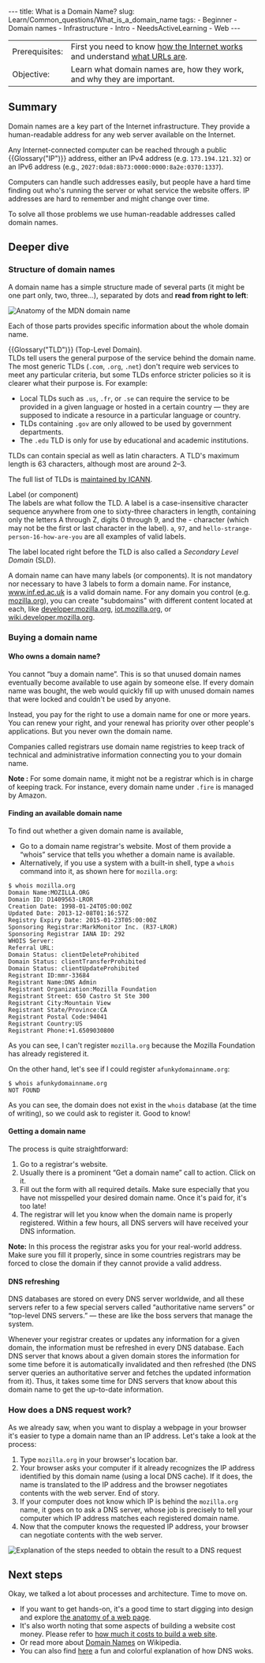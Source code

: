--- title: What is a Domain Name? slug: Learn/Common_questions/What_is_a_domain_name tags: - Beginner - Domain names - Infrastructure - Intro - NeedsActiveLearning - Web ---

<table><tbody><tr class="odd"><td>Prerequisites:</td><td>First you need to know <a href="/en-US/docs/Learn/Common_questions/How_does_the_Internet_work">how the Internet works</a> and understand <a href="/en-US/docs/Learn/Common_questions/What_is_a_URL">what URLs are</a>.</td></tr><tr class="even"><td>Objective:</td><td>Learn what domain names are, how they work, and why they are important.</td></tr></tbody></table>

## Summary

<span class="seoSummary">Domain names are a key part of the Internet infrastructure. They provide a human-readable address for any web server available on the Internet.</span>

Any Internet-connected computer can be reached through a public {{Glossary("IP")}} address, either an IPv4 address (e.g. `173.194.121.32`) or an IPv6 address (e.g., `2027:0da8:8b73:0000:0000:8a2e:0370:1337`).

Computers can handle such addresses easily, but people have a hard time finding out who's running the server or what service the website offers. IP addresses are hard to remember and might change over time.

To solve all those problems we use human-readable addresses called domain names.

## Deeper dive

### Structure of domain names

A domain name has a simple structure made of several parts (it might be one part only, two, three...), separated by dots and **read from right to left**:

![Anatomy of the MDN domain name](structure.png)

Each of those parts provides specific information about the whole domain name.

{{Glossary("TLD")}} (Top-Level Domain).  
TLDs tell users the general purpose of the service behind the domain name. The most generic TLDs (`.com`, `.org`, `.net`) don't require web services to meet any particular criteria, but some TLDs enforce stricter policies so it is clearer what their purpose is. For example:

- Local TLDs such as `.us`, `.fr`, or `.se` can require the service to be provided in a given language or hosted in a certain country — they are supposed to indicate a resource in a particular language or country.
- TLDs containing `.gov` are only allowed to be used by government departments.
- The `.edu` TLD is only for use by educational and academic institutions.

TLDs can contain special as well as latin characters. A TLD's maximum length is 63 characters, although most are around 2–3.

The full list of TLDs is [maintained by ICANN](https://www.icann.org/resources/pages/tlds-2012-02-25-en).

Label (or component)  
The labels are what follow the TLD. A label is a case-insensitive character sequence anywhere from one to sixty-three characters in length, containing only the letters A through Z, digits 0 through 9, and the - character (which may not be the first or last character in the label). `a`, `97`, and `hello-strange-person-16-how-are-you` are all examples of valid labels.

The label located right before the TLD is also called a _Secondary Level Domain_ (SLD).

A domain name can have many labels (or components). It is not mandatory nor necessary to have 3 labels to form a domain name. For instance, www.inf.ed.ac.uk is a valid domain name. For any domain you control (e.g. [mozilla.org](https://mozilla.org)), you can create "subdomains" with different content located at each, like [developer.mozilla.org](https://developer.mozilla.org), [iot.mozilla.org](https://iot.mozilla.org/), or [wiki.developer.mozilla.org](https://wiki.developer.mozilla.org).

### Buying a domain name

#### Who owns a domain name?

You cannot “buy a domain name”. This is so that unused domain names eventually become available to use again by someone else. If every domain name was bought, the web would quickly fill up with unused domain names that were locked and couldn't be used by anyone.

Instead, you pay for the right to use a domain name for one or more years. You can renew your right, and your renewal has priority over other people's applications. But you never own the domain name.

Companies called registrars use domain name registries to keep track of technical and administrative information connecting you to your domain name.

**Note :** For some domain name, it might not be a registrar which is in charge of keeping track. For instance, every domain name under `.fire` is managed by Amazon.

#### Finding an available domain name

To find out whether a given domain name is available,

- Go to a domain name registrar's website. Most of them provide a “whois” service that tells you whether a domain name is available.
- Alternatively, if you use a system with a built-in shell, type a `whois` command into it, as shown here for `mozilla.org`:

<!-- -->

    $ whois mozilla.org
    Domain Name:MOZILLA.ORG
    Domain ID: D1409563-LROR
    Creation Date: 1998-01-24T05:00:00Z
    Updated Date: 2013-12-08T01:16:57Z
    Registry Expiry Date: 2015-01-23T05:00:00Z
    Sponsoring Registrar:MarkMonitor Inc. (R37-LROR)
    Sponsoring Registrar IANA ID: 292
    WHOIS Server:
    Referral URL:
    Domain Status: clientDeleteProhibited
    Domain Status: clientTransferProhibited
    Domain Status: clientUpdateProhibited
    Registrant ID:mmr-33684
    Registrant Name:DNS Admin
    Registrant Organization:Mozilla Foundation
    Registrant Street: 650 Castro St Ste 300
    Registrant City:Mountain View
    Registrant State/Province:CA
    Registrant Postal Code:94041
    Registrant Country:US
    Registrant Phone:+1.6509030800

As you can see, I can't register `mozilla.org` because the Mozilla Foundation has already registered it.

On the other hand, let's see if I could register `afunkydomainname.org`:

    $ whois afunkydomainname.org
    NOT FOUND

As you can see, the domain does not exist in the `whois` database (at the time of writing), so we could ask to register it. Good to know!

#### Getting a domain name

The process is quite straightforward:

1.  Go to a registrar's website.
2.  Usually there is a prominent “Get a domain name” call to action. Click on it.
3.  Fill out the form with all required details. Make sure especially that you have not misspelled your desired domain name. Once it's paid for, it's too late!
4.  The registrar will let you know when the domain name is properly registered. Within a few hours, all DNS servers will have received your DNS information.

**Note:** In this process the registrar asks you for your real-world address. Make sure you fill it properly, since in some countries registrars may be forced to close the domain if they cannot provide a valid address.

#### DNS refreshing

DNS databases are stored on every DNS server worldwide, and all these servers refer to a few special servers called “authoritative name servers” or “top-level DNS servers.” — these are like the boss servers that manage the system.

Whenever your registrar creates or updates any information for a given domain, the information must be refreshed in every DNS database. Each DNS server that knows about a given domain stores the information for some time before it is automatically invalidated and then refreshed (the DNS server queries an authoritative server and fetches the updated information from it). Thus, it takes some time for DNS servers that know about this domain name to get the up-to-date information.

### How does a DNS request work?

As we already saw, when you want to display a webpage in your browser it's easier to type a domain name than an IP address. Let's take a look at the process:

1.  Type `mozilla.org` in your browser's location bar.
2.  Your browser asks your computer if it already recognizes the IP address identified by this domain name (using a local DNS cache). If it does, the name is translated to the IP address and the browser negotiates contents with the web server. End of story.
3.  If your computer does not know which IP is behind the `mozilla.org` name, it goes on to ask a DNS server, whose job is precisely to tell your computer which IP address matches each registered domain name.
4.  Now that the computer knows the requested IP address, your browser can negotiate contents with the web server.

![Explanation of the steps needed to obtain the result to a DNS request](2014-10-dns-request2.png)

## Next steps

Okay, we talked a lot about processes and architecture. Time to move on.

- If you want to get hands-on, it's a good time to start digging into design and explore [the anatomy of a web page](/en-US/docs/Learn/Common_questions/Common_web_layouts).
- It's also worth noting that some aspects of building a website cost money. Please refer to [how much it costs to build a web site](/en-US/docs/Learn/Common_questions/How_much_does_it_cost).
- Or read more about [Domain Names](https://en.wikipedia.org/wiki/Domain_name) on Wikipedia.
- You can also find [here](https://howdns.works/) a fun and colorful explanation of how DNS woks.
